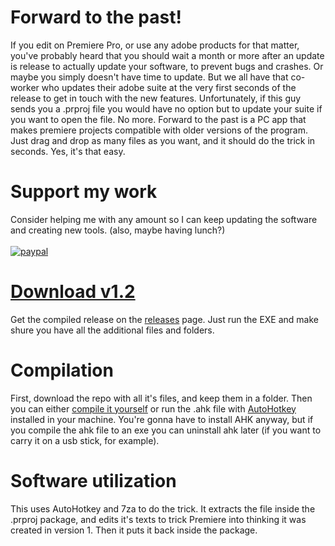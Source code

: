 # Forward to the past!
If you edit on Premiere Pro, or use any adobe products for that matter, you've probably heard that you should wait a month or more after an update is release to actually update your software, to prevent bugs and crashes. Or maybe you simply doesn't have time to update. But we all have that co-worker who updates their adobe suite at the very first seconds of the release to get in touch with the new features. Unfortunately, if this guy sends you a .prproj file you would have no option but to update your suite if you want to open the file. No more.
Forward to the past is a PC app that makes premiere projects compatible with older versions of the program. Just drag and drop as many files as you want, and it should do the trick in seconds. Yes, it's that easy.



# Support my work
Consider helping me with any amount so I can keep updating the software and creating new tools. (also, maybe having lunch?)</br></br>
[![paypal](https://www.paypalobjects.com/en_US/i/btn/btn_donate_LG.gif)](https://www.paypal.com/cgi-bin/webscr?cmd=_s-xclick&hosted_button_id=EEQ5C56XVNBAN&source=url)


# [Download v1.2](https://github.com/bruneleno/ForwardToThePast/releases/tag/1.2)
Get the compiled release on the [releases](https://github.com/bruneleno/ForwardToThePast/releases) page. Just run the EXE and make shure you have all the additional files and folders.


# Compilation
First, download the repo with all it's files, and keep them in a folder. Then you can either <a href="https://www.autohotkey.com/docs/Scripts.htm#ahk2exe">compile it yourself</a> or run the .ahk file with <a href="https://www.autohotkey.com/">AutoHotkey</a> installed in your machine. You're gonna have to install AHK anyway, but if you compile the ahk file to an exe you can uninstall ahk later (if you want to carry it on a usb stick, for example).


# Software utilization
This uses AutoHotkey and 7za to do the trick. It extracts the file inside the .prproj package, and edits it's texts to trick Premiere into thinking it was created in version 1. Then it puts it back inside the package.
